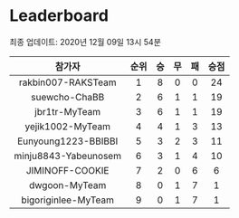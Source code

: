 # Leaderboard
최종 업데이트: 2020년 12월 09일 13시 54분




| 참가자 | 순위 | 승 | 무 | 패 | 승점 |
|:---:|:---:|:---:|:---:|:---:|:---:|
| rakbin007-RAKSTeam | 1 | 8 | 0 | 0 | 24 |
| suewcho-ChaBB | 2 | 6 | 1 | 1 | 19 |
| jbr1tr-MyTeam | 3 | 6 | 1 | 1 | 19 |
| yejik1002-MyTeam | 4 | 4 | 1 | 3 | 13 |
| Eunyoung1223-BBIBBI | 5 | 3 | 2 | 3 | 11 |
| minju8843-Yabeunosem | 6 | 3 | 1 | 4 | 10 |
| JIMINOFF-COOKIE | 7 | 2 | 0 | 6 | 6 |
| dwgoon-MyTeam | 8 | 0 | 1 | 7 | 1 |
| bigoriginlee-MyTeam | 9 | 0 | 1 | 7 | 1 |